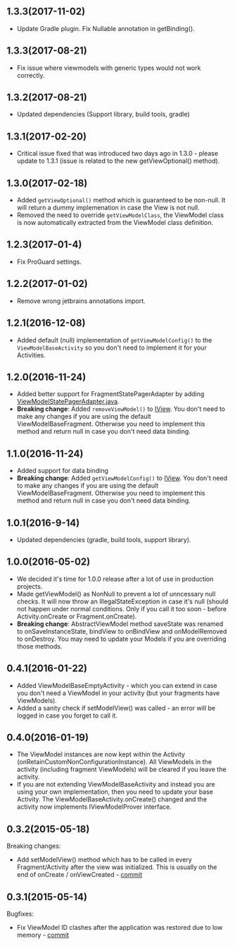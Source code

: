 ## 1.3.3(2017-11-02)

- Update Gradle plugin. Fix Nullable annotation in getBinding().

## 1.3.3(2017-08-21)

- Fix issue where viewmodels with generic types would not work correctly. 

## 1.3.2(2017-08-21)

- Updated dependencies (Support library, build tools, gradle)

## 1.3.1(2017-02-20)

- Critical issue fixed that was introduced two days ago in 1.3.0 - please update to 1.3.1 (issue is related to the new getViewOptional() method).

## 1.3.0(2017-02-18)

- Added ``getViewOptional()`` method which is guaranteed to be non-null. It will return a dummy implemenation in case the View is not null.
- Removed the need to override ```getViewModelClass```, the ViewModel class is now automatically extracted from the ViewModel class definition.

## 1.2.3(2017-01-4)

- Fix ProGuard settings.

## 1.2.2(2017-01-02)

- Remove wrong jetbrains annotations import. 

## 1.2.1(2016-12-08)

- Added default (null) implementation of ```getViewModelConfig()``` to the ```ViewModelBaseActivity``` so you don't need to implement it for your Activities. 

## 1.2.0(2016-11-24)

- Added better support for FragmentStatePagerAdapter by adding [ViewModelStatePagerAdapter.java](library/src/main/java/eu/inloop/viewmodel/support/ViewModelStatePagerAdapter.java).
- <b>Breaking change</b>: Added ```removeViewModel()``` to [IView](library/src/main/java/eu/inloop/viewmodel/IView.java). You don't need to make any changes if you are using the default ViewModelBaseFragment. Otherwise you need to implement this method and return null in case you don't need data binding.

## 1.1.0(2016-11-24)

- Added support for data binding
- <b>Breaking change</b>: Added ```getViewModelConfig()``` to [IView](library/src/main/java/eu/inloop/viewmodel/IView.java). You don't need to make any changes if you are using the default ViewModelBaseFragment. Otherwise you need to implement this method and return null in case you don't need data binding.

## 1.0.1(2016-9-14)
  
  - Updated dependencies (gradle, build tools, support library). 

## 1.0.0(2016-05-02)

  - We decided it's time for 1.0.0 release after a lot of use in production projects.
  - Made getViewModel() as NonNull to prevent a lot of unncessary null checks. It will now throw an IllegalStateException in case it's null (should not happen under normal conditions. Only if you call it too soon - before Activity.onCreate or Fragment.onCreate).
  - <b>Breaking change</b>: AbstractViewModel method saveState was renamed to onSaveInstanceState, bindView to onBindView and onModelRemoved to onDestroy. You may need to update your Models if you are overriding those methods.
  
## 0.4.1(2016-01-22)

  - Added ViewModelBaseEmptyActivity - which you can extend in case you don't need a ViewModel in your activity (but your fragments have ViewModels).
  - Added a sanity check if setModelView() was called - an error will be logged in case you forget to call it.
  
## 0.4.0(2016-01-19)

  - The ViewModel instances are now kept within the Activity (onRetainCustomNonConfigurationInstance). All ViewModels in the activity (including fragment ViewModels) will be cleared if you leave the activity.
  - If you are not extending ViewModelBaseActivity and instead you are using your own implementation, then you need to update your base Activity. The ViewModelBaseActivity.onCreate() changed and the activity now implements IViewModelProver interface.
  
## 0.3.2(2015-05-18)

Breaking changes:

  - Add setModelView() method which has to be called in every Fragment/Activity after the view was initialized. This is usually on the end of onCreate / onViewCreated - [commit](https://github.com/inloop/AndroidViewModel/commit/54a7d1a96d38d1a17c8bc7c81b081d52064bde28)

## 0.3.1(2015-05-14)

Bugfixes:

  - Fix ViewModel ID clashes after the application was restored due to low memory - [commit](https://github.com/inloop/AndroidViewModel/commit/cecfd54d3008c07c19ad7685b97e9fe2acb5c369)
